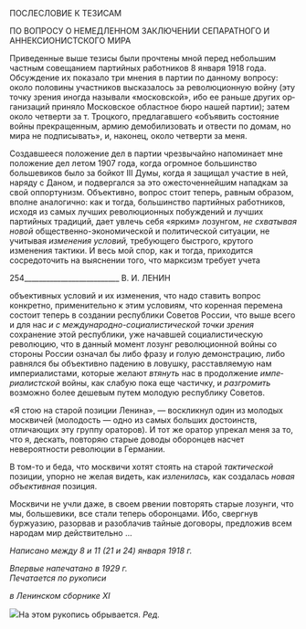 ПОСЛЕСЛОВИЕ К ТЕЗИСАМ

ПО ВОПРОСУ О НЕМЕДЛЕННОМ ЗАКЛЮЧЕНИИ СЕПАРАТНОГО И АННЕКСИОНИСТСКОГО МИРА

Приведенные выше тезисы были прочтены мной перед небольшим частным совеща­нием партийных работников 8 января 1918 года. Обсуждение их показало три мнения в партии по данному вопросу: около половины участников высказалось за революцион­ную войну (эту точку зрения иногда называли «московской», ибо ее раньше других ор­ганизаций приняло Московское областное бюро нашей партии); затем около четверти за т. Троцкого, предлагавшего «объявить состояние войны прекращенным, армию де­мобилизовать и отвести по домам, но мира не подписывать», и, наконец, около четвер­ти за меня.

Создавшееся положение дел в партии чрезвычайно напоминает мне положение дел летом 1907 года, когда огромное большинство большевиков было за бойкот III Думы, когда я защищал участие в ней, наряду с Даном, и подвергался за это ожесточеннейшим нападкам за свой оппортунизм. Объективно, вопрос стоит теперь, равным образом, вполне аналогично: как и тогда, большинство партийных работников, исходя из самых лучших революционных побуждений и лучших партийных традиций, дает увлечь себя «ярким» лозунгом, _не схватывая новой_ общественно-экономической и политической ситуации, не учитывая _изменения условий,_ требующего быстрого, крутого изменения тактики. И весь мой спор, как и тогда, приходится сосредоточить на выяснении того, что марксизм требует учета

  

254__________________________ В. И. ЛЕНИН

объективных условий и их изменения, что надо ставить вопрос конкретно, примени­тельно к этим условиям, что коренная перемена состоит теперь в создании республики Советов России, что выше всего и для нас _и с международно-социалистической точки зрения_ сохранение этой республики, уже начавшей социалистическую революцию, что в данный момент лозунг революционной войны со стороны России означал бы либо фразу и голую демонстрацию, либо равнялся бы объективно падению в ловушку, рас­ставляемую нам империалистами, которые желают _втянуть_ нас в продолжение _импе­риалистской_ войны, как слабую пока еще частичку, и _разгромить_ возможно более де­шевым путем молодую республику Советов.

«Я стою на старой позиции Ленина», — воскликнул один из молодых москвичей (молодость — одно из самых больших достоинств, отличающих эту группу ораторов). И тот же оратор упрекал меня за то, что я, дескать, повторяю старые доводы оборонцев насчет невероятности революции в Германии.

В том-то и беда, что москвичи хотят стоять на старой _тактической_ позиции, упорно не желая видеть, как _изленилась,_ как создалась _новая объективная_ позиция.

Москвичи не учли даже, в своем рвении повторять старые лозунги, что мы, больше­вики, все стали теперь оборонцами. Ибо, свергнув буржуазию, разорвав и разоблачив тайные договоры, предложив всем народам мир действительно ...

_Написано между 8 и 11 (21 и 24) января 1918 г._

_Впервые напечатано в 1929 г.                                                              Печатается по рукописи_

_в Ленинском сборнике_ _XI_

![](file:///C:/Users/bot32/AppData/Local/Temp/msohtmlclip1/01/clip_image001.png)На этом рукопись обрывается. _Ред._